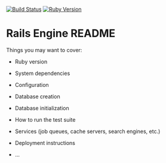 [![Build Status](https://travis-ci.org/mikecm1141/rails_engine.svg?branch=master)](https://travis-ci.org/mikecm1141/rails_engine)
[![Ruby Version](https://img.shields.io/badge/ruby-2.5.1-red.svg)](https://img.shields.io/badge/ruby-2.5.1-red.svg)

# Rails Engine README

Things you may want to cover:

* Ruby version

* System dependencies

* Configuration

* Database creation

* Database initialization

* How to run the test suite

* Services (job queues, cache servers, search engines, etc.)

* Deployment instructions

* ...
